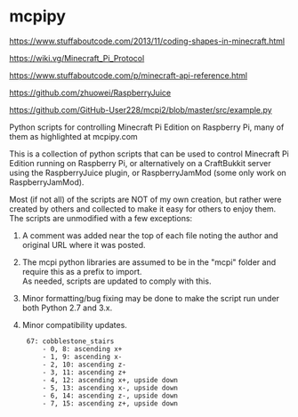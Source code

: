 mcpipy
======

https://www.stuffaboutcode.com/2013/11/coding-shapes-in-minecraft.html

https://wiki.vg/Minecraft_Pi_Protocol

https://www.stuffaboutcode.com/p/minecraft-api-reference.html

https://github.com/zhuowei/RaspberryJuice

https://github.com/GitHub-User228/mcpi2/blob/master/src/example.py



Python scripts for controlling Minecraft Pi Edition on Raspberry Pi, many of them as highlighted at mcpipy.com

This is a collection of python scripts that can be used to control Minecraft Pi Edition running on Raspberry Pi, 
or alternatively on a CraftBukkit server using the RaspberryJuice plugin, or RaspberryJamMod (some only work
on RaspberryJamMod).

Most (if not all) of the scripts are NOT of my own creation, but rather were created by others and collected to 
make it easy for others to enjoy them.  The scripts are unmodified with a few exceptions:

1. A comment was added near the top of each file noting the author and original URL where it was posted.
2. The mcpi python libraries are assumed to be in the "mcpi" folder and require this as a prefix to import.  
   As needed, scripts are updated to comply with this.
3. Minor formatting/bug fixing may be done to make the script run under both Python 2.7 and 3.x.
4. Minor compatibility updates. 


        67: cobblestone_stairs
            - 0, 8: ascending x+
            - 1, 9: ascending x-
            - 2, 10: ascending z-
            - 3, 11: ascending z+
            - 4, 12: ascending x+, upside down
            - 5, 13: ascending x-, upside down
            - 6, 14: ascending z-, upside down
            - 7, 15: ascending z+, upside down